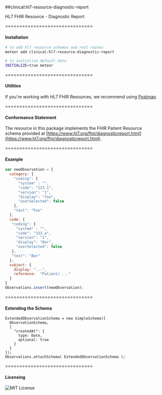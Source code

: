 ##clinical:hl7-resource-diagnostic-report

HL7 FHIR Resource - Diagnostic Report

===============================
#### Installation  

````bash
# to add hl7 resource schemas and rest routes
meteor add clinical:hl7-resource-diagnostic-report

# to initialize default data
INITIALIZE=true meteor
````

===============================
#### Utilities  

If you're working with HL7 FHIR Resources, we recommend using [Postman](https://chrome.google.com/webstore/detail/postman/fhbjgbiflinjbdggehcddcbncdddomop?hl=en).

===============================
#### Conformance Statement  

The resource in this package implements the FHIR Patient Resource schema provided at  [https://www.hl7.org/fhir/diagnosticreport.html](https://www.hl7.org/fhir/diagnosticreport.html).  



===============================
#### Example   

```js
var newObservation = {
  category: { 
    "coding": {
      "system" : "",
      "code": "123.1",
      "version": "1",
      "display": "foo",
      "userSelected": false
    }, 
    "text": "Foo"
  },
  code: { 
   "coding": {
     "system" : "",
     "code": "333.a",
     "version": "1",
     "display": "Bar",
     "userSelected": false
   }, 
   "text": "Bar"
  },
  subject: {
    display: "...",
    reference:  "Patient/...."
  }
}
Observations.insert(newObservation);
```

===============================
#### Extending the Schema

```
ExtendedObservationSchema = new SimpleSchema([
  ObservationSchema,
  {
    "createdAt": {
      type: Date,
      optional: true
    }
  }
]);
Observations.attachSchema( ExtendedObservationSchema );
```


===============================
#### Licensing  

![MIT License](https://img.shields.io/badge/license-MIT-blue.svg)
